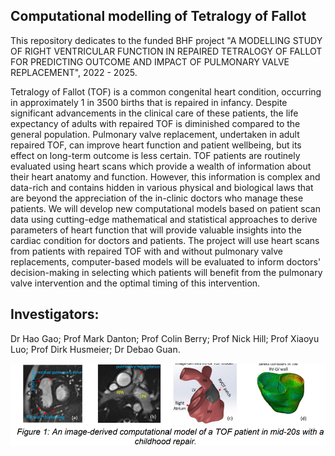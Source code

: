 ## Computational modelling of Tetralogy of Fallot

This repository dedicates to the  funded BHF project "A MODELLING STUDY OF RIGHT VENTRICULAR FUNCTION IN REPAIRED TETRALOGY OF FALLOT FOR PREDICTING OUTCOME AND IMPACT OF PULMONARY VALVE REPLACEMENT", 2022 - 2025.

Tetralogy of Fallot (TOF) is a common congenital heart condition, occurring in approximately 1 in 3500 births that is repaired in infancy. Despite significant advancements in the clinical care of these patients, the life expectancy of adults with repaired TOF is diminished compared to the general population. Pulmonary valve replacement, undertaken in adult repaired TOF, can improve heart function and patient wellbeing, but its effect on long-term outcome is less certain. TOF patients are routinely evaluated using heart scans which provide a wealth of information about
their heart anatomy and function. However, this information is complex and data-rich and contains hidden in various physical and biological laws that are beyond the appreciation of the in-clinic doctors who manage these patients. We will develop new computational models based on patient scan data using cutting-edge mathematical and statistical approaches to derive parameters of heart function that will provide valuable insights into the cardiac condition for doctors and patients. The project will use heart scans from patients with repaired TOF with and without pulmonary valve replacements, computer-based models will be evaluated to inform
doctors' decision-making in selecting which patients will benefit from the pulmonary valve intervention and the optimal timing of this intervention.

## Investigators:

Dr Hao Gao; Prof Mark Danton; Prof Colin Berry; Prof Nick Hill; Prof Xiaoyu Luo; Prof Dirk Husmeier; Dr Debao Guan. 

<img src="./misc/figures/biventricle_TOF.png" width="800">